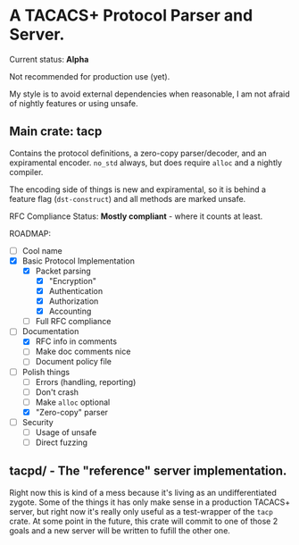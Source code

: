 # A TACACS+ Protocol Parser and Server.

Current status: **Alpha**

Not recommended for production use (yet).

My style is to avoid external dependencies when reasonable, I am not afraid of nightly features or using unsafe.

## Main crate: tacp

Contains the protocol definitions, a zero-copy parser/decoder, and an expiramental encoder. `no_std` always, but does require `alloc` and a nightly compiler.

The encoding side of things is new and expiramental, so it is behind a feature flag (`dst-construct`) and all methods are marked unsafe.

RFC Compliance Status: **Mostly compliant** - where it counts at least.

ROADMAP:

  - [ ] Cool name
  - [x] Basic Protocol Implementation
    - [x] Packet parsing
      - [x] "Encryption"
      - [x] Authentication
      - [x] Authorization
      - [x] Accounting
    - [ ] Full RFC compliance
  - [ ] Documentation
    - [x] RFC info in comments
    - [ ] Make doc comments nice
    - [ ] Document policy file
  - [ ] Polish things
    - [ ] Errors (handling, reporting)
    - [ ] Don't crash
    - [ ] Make `alloc` optional
    - [x] "Zero-copy" parser
  - [ ] Security
    - [ ] Usage of unsafe
    - [ ] Direct fuzzing

## tacpd/ - The "reference" server implementation.

Right now this is kind of a mess because it's living as an undifferentiated zygote.
Some of the things it has only make sense in a production TACACS+ server,
but right now it's really only useful as a test-wrapper of the `tacp` crate. At some point in the future, this crate
will commit to one of those 2 goals and a new server will be written to fufill the other one.